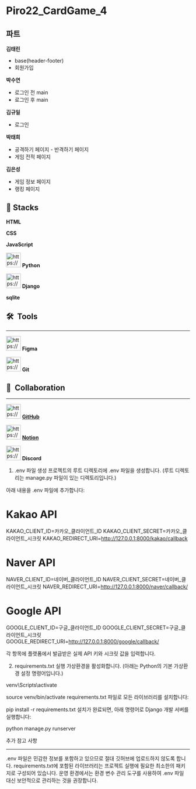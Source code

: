 # **Piro22_CardGame_4**


## 파트


 **김태린** 

- base(header-footer)
- 회원가입


**박수연**

- 로그인 전 main
- 로그인 후 main


**김규일**

- 로그인


**박태희**

- 공격하기 페이지 - 반격하기 페이지
- 게임 전적 페이지


**김은성**

- 게임 정보 페이지
- 랭킹 페이지

## 🚀  Stacks


**HTML**

**CSS**

**JavaScript**

<img src="https://encrypted-tbn0.gstatic.com/images?q=tbn:ANd9GcSHLN0RrPTmNUSMhl6MTeX0p_uIIj6Qzoxok9gjmzjELFRCeJaN34K8nOSaG56rrrw-evQ&usqp=CAU" alt="https://encrypted-tbn0.gstatic.com/images?q=tbn:ANd9GcSHLN0RrPTmNUSMhl6MTeX0p_uIIj6Qzoxok9gjmzjELFRCeJaN34K8nOSaG56rrrw-evQ&usqp=CAU" width="40px" /> **Python**

<img src="https://encrypted-tbn0.gstatic.com/images?q=tbn:ANd9GcSHLN0RrPTmNUSMhl6MTeX0p_uIIj6Qzoxok9gjmzjELFRCeJaN34K8nOSaG56rrrw-evQ&usqp=CAU" alt="https://encrypted-tbn0.gstatic.com/images?q=tbn:ANd9GcSHLN0RrPTmNUSMhl6MTeX0p_uIIj6Qzoxok9gjmzjELFRCeJaN34K8nOSaG56rrrw-evQ&usqp=CAU" width="40px" /> **Django**


**sqlite**


## 🛠  Tools

---

<img src="https://cdn-icons-png.flaticon.com/512/5968/5968705.png" alt="https://cdn-icons-png.flaticon.com/512/5968/5968705.png" width="40px" /> **Figma**


<img src="https://git-scm.com/images/logos/downloads/Git-Icon-1788C.png" alt="https://git-scm.com/images/logos/downloads/Git-Icon-1788C.png" width="40px" /> **Git**


## 👥  Collaboration

---

<img src="https://cdn-icons-png.flaticon.com/512/25/25231.png" alt="https://cdn-icons-png.flaticon.com/512/25/25231.png" width="40px" /> [**GitHub**](https://github.com/Pirogramming-22/Piro22_CardGame_4)


<img src="https://cdn.icon-icons.com/icons2/2389/PNG/512/notion_logo_icon_145025.png" alt="https://cdn.icon-icons.com/icons2/2389/PNG/512/notion_logo_icon_145025.png" width="40px" /> [**Notion**](https://www.notion.so/Piro22_CardGame_4-17d9d162b06c80d8a4a5ff3b8b0ee699?pvs=21)


<img src="https://cdn-icons-png.flaticon.com/512/5968/5968756.png" alt="https://cdn-icons-png.flaticon.com/512/5968/5968756.png" width="40px" /> **Discord**


1. .env 파일 생성
프로젝트의 루트 디렉토리에 .env 파일을 생성합니다.
(루트 디렉토리는 manage.py 파일이 있는 디렉토리입니다.)

아래 내용을 .env 파일에 추가합니다:

# Kakao API
KAKAO_CLIENT_ID=카카오_클라이언트_ID
KAKAO_CLIENT_SECRET=카카오_클라이언트_시크릿
KAKAO_REDIRECT_URI=http://127.0.0.1:8000/kakao/callback

# Naver API
NAVER_CLIENT_ID=네이버_클라이언트_ID
NAVER_CLIENT_SECRET=네이버_클라이언트_시크릿
NAVER_REDIRECT_URI=http://127.0.0.1:8000/naver/callback/

# Google API
GOOGLE_CLIENT_ID=구글_클라이언트_ID
GOOGLE_CLIENT_SECRET=구글_클라이언트_시크릿
GOOGLE_REDIRECT_URI=http://127.0.0.1:8000/google/callback/


각 항목에 플랫폼에서 발급받은 실제 API 키와 시크릿 값을 입력합니다.

2. requirements.txt 실행
가상환경을 활성화합니다.
(아래는 Python의 기본 가상환경 설정 명령어입니다.)


venv\Scripts\activate


source venv/bin/activate
requirements.txt 파일로 모든 라이브러리를 설치합니다:


pip install -r requirements.txt
설치가 완료되면, 아래 명령어로 Django 개발 서버를 실행합니다:


python manage.py runserver


추가 참고 사항

---

.env 파일은 민감한 정보를 포함하고 있으므로 절대 깃허브에 업로드하지 않도록 합니다.
requirements.txt에 포함된 라이브러리는 프로젝트 실행에 필요한 최소한의 패키지로 구성되어 있습니다.
운영 환경에서는 환경 변수 관리 도구를 사용하여 .env 파일 대신 보안적으로 관리하는 것을 권장합니다.



